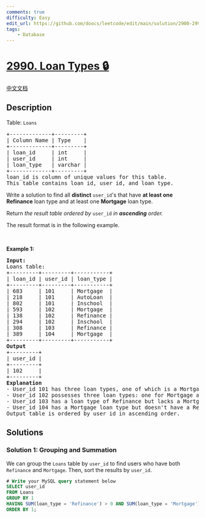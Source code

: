 ```yaml
---
comments: true
difficulty: Easy
edit_url: https://github.com/doocs/leetcode/edit/main/solution/2900-2999/2990.Loan%20Types/README_EN.md
tags:
    - Database
---
```


<!-- problem:start -->

# [2990. Loan Types 🔒](https://leetcode.com/problems/loan-types)

[中文文档](/solution/2900-2999/2990.Loan%20Types/README.md)

## Description

<!-- description:start -->

<p>Table: <code>Loans</code></p>

<pre>
+-------------+---------+
| Column Name | Type    |
+-------------+---------+
| loan_id     | int     |
| user_id     | int     |
| loan_type   | varchar |
+-------------+---------+
loan_id is column of unique values for this table.
This table contains loan_id, user_id, and loan_type.
</pre>

<p>Write a solution to find all <strong>distinct</strong> <code>user_id</code>&#39;s that have <strong>at least one</strong> <strong>Refinance</strong> loan type and at least one <strong>Mortgage</strong> loan type.</p>

<p>Return <em>the result table ordered by </em><code>user_id</code><em> in <strong>ascending</strong> order</em><em>.</em></p>

<p>The result format is in the following example.</p>

<p>&nbsp;</p>
<p><strong class="example">Example 1:</strong></p>

<pre>
<strong>Input:</strong>
Loans table:
+---------+---------+-----------+
| loan_id | user_id | loan_type |
+---------+---------+-----------+
| 683     | 101     | Mortgage  |
| 218     | 101     | AutoLoan  |
| 802     | 101     | Inschool  |
| 593     | 102     | Mortgage  |
| 138     | 102     | Refinance |
| 294     | 102     | Inschool  |
| 308     | 103     | Refinance |
| 389     | 104     | Mortgage  |
+---------+---------+-----------+
<strong>Output</strong>
+---------+
| user_id | 
+---------+
| 102     | 
+---------+
<strong>Explanation</strong>
- User_id 101 has three loan types, one of which is a Mortgage. However, this user does not have any loan type categorized as Refinance, so user_id 101 won&#39;t be considered.
- User_id 102 possesses three loan types: one for Mortgage and one for Refinance. Hence, user_id 102 will be included in the result.
- User_id 103 has a loan type of Refinance but lacks a Mortgage loan type, so user_id 103 won&#39;t be considered.
- User_id 104 has a Mortgage loan type but doesn&#39;t have a Refinance loan type, thus, user_id 104 won&#39;t be considered.
Output table is ordered by user_id in ascending order.
</pre>

<!-- description:end -->

## Solutions

<!-- solution:start -->

### Solution 1: Grouping and Summation

We can group the `Loans` table by `user_id` to find users who have both `Refinance` and `Mortgage`. Then, sort the results by `user_id`.

<!-- tabs:start -->

```sql
# Write your MySQL query statement below
SELECT user_id
FROM Loans
GROUP BY 1
HAVING SUM(loan_type = 'Refinance') > 0 AND SUM(loan_type = 'Mortgage') > 0
ORDER BY 1;
```

<!-- tabs:end -->

<!-- solution:end -->

<!-- problem:end -->
